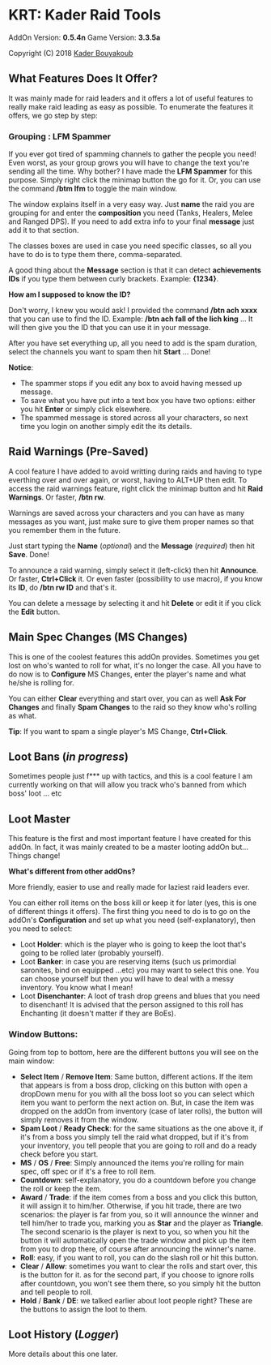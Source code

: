 # KRT: Kader Raid Tools
AddOn Version: **0.5.4n**
Game Version: **3.3.5a**

Copyright (C) 2018 [Kader Bouyakoub](https://github.com/bkader)

## What Features Does It Offer?

It was mainly made for raid leaders and it offers a lot of useful features to really make raid leading as easy as possible. To enumerate the features it offers, we go step by step:

### Grouping : LFM Spammer

If you ever got tired of spamming channels to gather the people you need! Even worst, as your group grows you will have to change the text you're sending all the time. Why bother? I have made the **LFM Spammer** for this purpose. Simply right click the minimap button the go for it. Or, you can use the command **/btm lfm** to toggle the main window.

The window explains itself in a very easy way. Just **name** the raid you are grouping for and enter the **composition** you need (Tanks, Healers, Melee and Ranged DPS). If you need to add extra info to your final **message** just add it to that section.

The classes boxes are used in case you need specific classes, so all you have to do is to type them there, comma-separated.

A good thing about the **Message** section is that it can detect **achievements IDs** if you type them between curly brackets. Example: **{1234}**.

**How am I supposed to know the ID?**

Don't worry, I knew you would ask! I provided the command **/btn ach xxxx** that you can use to find the ID. Example: **/btn ach fall of the lich king** ... It will then give you the ID that you can use it in your message.

After you have set everything up, all you need to add is the spam duration, select the channels you want to spam then hit **Start** ... Done!

**Notice**:
- The spammer stops if you edit any box to avoid having messed up message.
- To save what you have put into a text box you have two options: either you hit **Enter** or simply click elsewhere.
- The spammed message is stored across all your characters, so next time you login on another simply edit the its details.

## Raid Warnings (Pre-Saved)

A cool feature I have added to avoid writting during raids and having to type everthing over and over again, or worst, having to ALT+UP then edit. To access the raid warnings feature, right click the minimap button and hit **Raid Warnings**. Or faster, **/btn rw**.

Warnings are saved across your characters and you can have as many messages as you want, just make sure to give them proper names so that you remember them in the future.

Just start typing the **Name** (*optional*) and the **Message** (*required*) then hit **Save**. Done!

To announce a raid warning, simply select it (left-click) then hit **Announce**. Or faster, **Ctrl+Click** it. Or even faster (possibility to use macro), if you know its **ID**, do **/btn rw ID** and that's it.

You can delete a message by selecting it and hit **Delete** or edit it if you click the **Edit** button.

## Main Spec Changes (MS Changes)

This is one of the coolest features this addOn provides. Sometimes you get lost on who's wanted to roll for what, it's no longer the case. All you have to do now is to **Configure** MS Changes, enter the player's name and what he/she is rolling for.

You can either **Clear** everything and start over, you can as well **Ask For Changes** and finally **Spam Changes** to the raid so they know who's rolling as what.

**Tip**: If you want to spam a single player's MS Change, **Ctrl+Click**.

## Loot Bans (*in progress*)

Sometimes people just f\*\*\* up with tactics, and this is a cool feature I am currently working on that will allow you track who's banned from which boss' loot ... etc

## Loot Master

This feature is the first and most important feature I have created for this addOn. In fact, it was mainly created to be a master looting addOn but... Things change!

**What's different from other addOns?**

More friendly, easier to use and really made for laziest raid leaders ever.

You can either roll items on the boss kill or keep it for later (yes, this is one of different things it offers). The first thing you need to do is to go on the addOn's **Configuration** and set up what you need (self-explanatory), then you need to select:

- Loot **Holder**: which is the player who is going to keep the loot that's going to be rolled later (probably yourself).
- Loot **Banker**: in case you are reserving items (such us primordial saronites, bind on equipped ...etc) you may want to select this one. You can choose yourself but then you will have to deal with a messy inventory. You know what I mean!
- Loot **Disenchanter**: A loot of trash drop greens and blues that you need to disenchant! It is advised that the person assigned to this roll has Enchanting (it doesn't matter if they are BoEs).

### Window Buttons:

Going from top to bottom, here are the different buttons you will see on the main window:

- **Select Item** / **Remove Item**: Same button, different actions. If the item that appears is from a boss drop, clicking on this button with open a dropDown menu for you with all the boss loot so you can select which item you want to perform the next action on. But, in case the item was dropped on the addOn from inventory (case of later rolls), the button will simply removes it from the window.
- **Spam Loot** / **Ready Check**: for the same situations as the one above it, if it's from a boss you simply tell the raid what dropped, but if it's from your inventory, you tell people that you are going to roll and do a ready check before you start.
- **MS** / **OS** / **Free**: Simply announced the items you're rolling for main spec, off spec or if it's a free to roll item.
- **Countdown**: self-explanatory, you do a countdown before you change the roll or keep the item.
- **Award** / **Trade**: if the item comes from a boss and you click this button, it will assign it to him/her. Otherwise, if you hit trade, there are two scenarios: the player is far from you, so it will announce the winner and tell him/her to trade you, marking you as **Star** and the player as **Triangle**. The second scenario is the player is next to you, so when you hit the button it will automatically open the trade window and pick up the item from you to drop there, of course after announcing the winner's name.
- **Roll**: easy, if you want to roll, you can do the slash roll or hit this button.
- **Clear** / **Allow**: sometimes you want to clear the rolls and start over, this is the button for it. as for the second part, if you choose to ignore rolls after countdown, you won't see them there, so you simply hit the button and tell people to roll.
- **Hold** / **Bank** / **DE**: we talked earlier about loot people right? These are the buttons to assign the loot to them.

## Loot History (*Logger*)

More details about this one later.